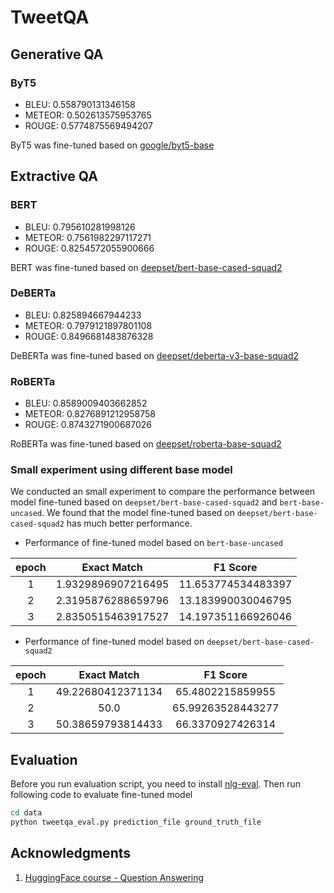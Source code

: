 # TweetQA

## Generative QA

### ByT5

* BLEU: 0.558790131346158  
* METEOR: 0.502613575953765  
* ROUGE: 0.5774875569494207

ByT5 was fine-tuned based on [google/byt5-base](https://huggingface.co/google/byt5-base)

## Extractive QA

### BERT

* BLEU: 0.795610281998126  
* METEOR: 0.7561982297117271  
* ROUGE: 0.8254572055900666

BERT was fine-tuned based on [deepset/bert-base-cased-squad2](https://huggingface.co/deepset/bert-base-cased-squad2)

### DeBERTa

* BLEU: 0.825894667944233
* METEOR: 0.7979121897801108
* ROUGE: 0.8496681483876328

DeBERTa was fine-tuned based on [deepset/deberta-v3-base-squad2](https://huggingface.co/deepset/deberta-v3-base-squad2)

### RoBERTa

* BLEU: 0.8589009403662852
* METEOR: 0.8276891212958758
* ROUGE: 0.8743271900687026

RoBERTa was fine-tuned based on [deepset/roberta-base-squad2](https://huggingface.co/deepset/roberta-base-squad2)

### Small experiment using different base model

We conducted an small experiment to compare the performance between model fine-tuned based on `deepset/bert-base-cased-squad2` and `bert-base-uncased`. We found that the model fine-tuned based on `deepset/bert-base-cased-squad2` has much better performance.  

* Performance of fine-tuned model based on `bert-base-uncased`
  
| **epoch** | **Exact Match** | **F1 Score** |
| :---: | :---: | :---:|
| 1 | 1.9329896907216495 | 11.653774534483397 |
| 2 | 2.3195876288659796 | 13.183990030046795 |
| 3 | 2.8350515463917527 | 14.197351166926046 |

* Performance of fine-tuned model based on `deepset/bert-base-cased-squad2`
  
| **epoch** | **Exact Match** | **F1 Score** |
| :---: | :---: | :---:|
| 1 | 49.22680412371134 | 65.4802215859955 |
| 2 | 50.0 | 65.99263528443277 |
| 3 | 50.38659793814433 | 66.3370927426314 |

## Evaluation

Before you run evaluation script, you need to install [nlg-eval](https://github.com/Maluuba/nlg-eval). Then run following code to evaluate fine-tuned model

```bash
cd data
python tweetqa_eval.py prediction_file ground_truth_file
```

## Acknowledgments

1. [HuggingFace course - Question Answering](https://huggingface.co/course/chapter7/7?fw=pt)
